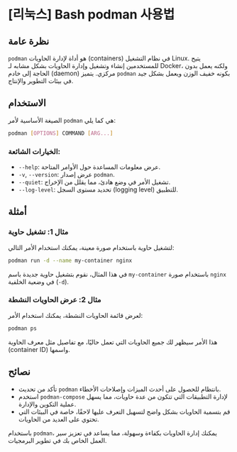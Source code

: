 # [리눅스] Bash podman 사용법

## نظرة عامة
`podman` هو أداة لإدارة الحاويات (containers) في نظام التشغيل Linux. يتيح للمستخدمين إنشاء وتشغيل وإدارة الحاويات بشكل مشابه لـ Docker، ولكنه يعمل بدون الحاجة إلى خادم (daemon) مركزي. يتميز `podman` بكونه خفيف الوزن ويعمل بشكل جيد في بيئات التطوير والإنتاج.

## الاستخدام
الصيغة الأساسية لأمر `podman` هي كما يلي:

```bash
podman [OPTIONS] COMMAND [ARG...]
```

### الخيارات الشائعة:
- `--help`: عرض معلومات المساعدة حول الأوامر المتاحة.
- `-v`, `--version`: عرض إصدار `podman`.
- `--quiet`: تشغيل الأمر في وضع هادئ، مما يقلل من الإخراج.
- `--log-level`: تحديد مستوى السجل (logging level) للتطبيق.

## أمثلة
### مثال 1: تشغيل حاوية
لتشغيل حاوية باستخدام صورة معينة، يمكنك استخدام الأمر التالي:

```bash
podman run -d --name my-container nginx
```
في هذا المثال، نقوم بتشغيل حاوية جديدة باسم `my-container` باستخدام صورة `nginx` في وضعية الخلفية (`-d`).

### مثال 2: عرض الحاويات النشطة
لعرض قائمة الحاويات النشطة، يمكنك استخدام الأمر:

```bash
podman ps
```
هذا الأمر سيظهر لك جميع الحاويات التي تعمل حاليًا، مع تفاصيل مثل معرف الحاوية (container ID) واسمها.

## نصائح
- تأكد من تحديث `podman` بانتظام للحصول على أحدث الميزات وإصلاحات الأخطاء.
- استخدم `podman-compose` لإدارة التطبيقات التي تتكون من عدة حاويات، مما يسهل عملية التكوين والإدارة.
- قم بتسمية الحاويات بشكل واضح لتسهيل التعرف عليها لاحقًا، خاصة في البيئات التي تحتوي على العديد من الحاويات.

باستخدام `podman`، يمكنك إدارة الحاويات بكفاءة وسهولة، مما يساعد في تعزيز سير العمل الخاص بك في تطوير البرمجيات.